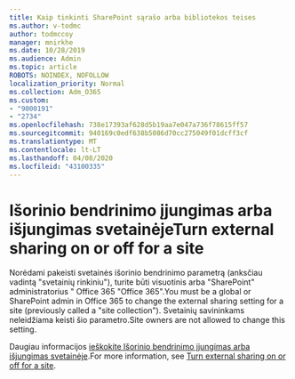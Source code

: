 ```yaml
---
title: Kaip tinkinti SharePoint sąrašo arba bibliotekos teises
ms.author: v-todmc
author: todmccoy
manager: mnirkhe
ms.date: 10/28/2019
ms.audience: Admin
ms.topic: article
ROBOTS: NOINDEX, NOFOLLOW
localization_priority: Normal
ms.collection: Adm_O365
ms.custom:
- "9000191"
- "2734"
ms.openlocfilehash: 738e17393af628d5b19aa7e047a736f78615ff57
ms.sourcegitcommit: 940169c0edf638b5086d70cc275049f01dcff3cf
ms.translationtype: MT
ms.contentlocale: lt-LT
ms.lasthandoff: 04/08/2020
ms.locfileid: "43100335"
---
```

# <a name="turn-external-sharing-on-or-off-for-a-site"></a><span data-ttu-id="1747d-102">Išorinio bendrinimo įjungimas arba išjungimas svetainėje</span><span class="sxs-lookup"><span data-stu-id="1747d-102">Turn external sharing on or off for a site</span></span>

<span data-ttu-id="1747d-103">Norėdami pakeisti svetainės išorinio bendrinimo parametrą (anksčiau vadintą "svetainių rinkiniu"), turite būti visuotinis arba "SharePoint" administratorius " Office 365 "Office 365".</span><span class="sxs-lookup"><span data-stu-id="1747d-103">You must be a global or SharePoint admin in Office 365 to change the external sharing setting for a site (previously called a "site collection").</span></span> <span data-ttu-id="1747d-104">Svetainių savininkams neleidžiama keisti šio parametro.</span><span class="sxs-lookup"><span data-stu-id="1747d-104">Site owners are not allowed to change this setting.</span></span> 

<span data-ttu-id="1747d-105">Daugiau informacijos [ieškokite Išorinio bendrinimo įjungimas arba išjungimas svetainėje](https://docs.microsoft.com/sharepoint/change-external-sharing-site).</span><span class="sxs-lookup"><span data-stu-id="1747d-105">For more information, see [Turn external sharing on or off for a site](https://docs.microsoft.com/sharepoint/change-external-sharing-site).</span></span>
